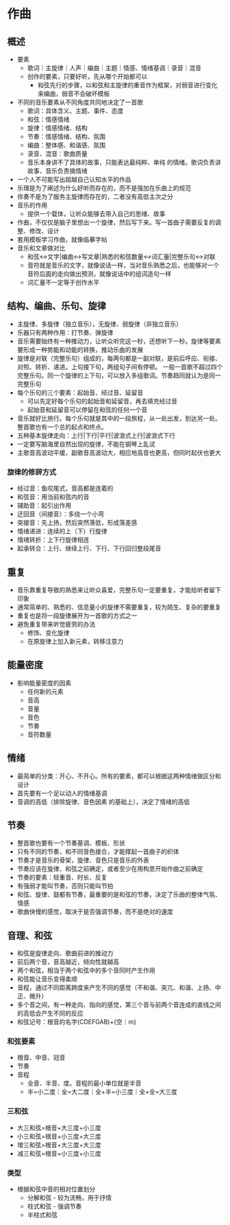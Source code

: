 # 作曲

## 概述
- 要素
  - 歌词｜主旋律｜人声｜编曲｜主题｜情感、情绪基调｜录音｜混音
  - 创作的要素，只要好听，先从哪个开始都可以
    - 和弦先行的步骤，以和弦和主旋律的重音作为框架，对弱音进行变化来编曲，弱音不会破坏模板
- 不同的音乐要素从不同角度共同地决定了一首歌
  - 歌词：具体含义、主题、事件、态度
  - 和弦：情感情绪
  - 旋律：情感情绪、结构
  - 节奏：情感情绪、结构、氛围
  - 编曲：整体感、和谐感、氛围
  - 录音、混音：歌曲质量
  - 音乐本身讲不了具体的故事，只能表达最纯粹、单纯 的情绪。歌词负责讲故事、音乐负责搞情绪
- 一个人不可能写出超越自己认知水平的作品
- 乐理是为了阐述为什么好听而存在的，而不是强加在乐曲上的规范
- 伴奏不是为了服务主旋律而存在的，二者没有高低主次之分
- 音乐的作用 
  - 提供一个载体，让听众能够去带入自己的思绪、故事
- 作曲，不仅仅是脑子里想出一个旋律，然后写下来。写一首曲子需要反复的调整、修改、设计
- 套用模板学习作曲，就像临摹字帖
- 音乐和文章做对比
  - 和弦<->文字|编曲<->写文章|熟悉的和弦数量<->词汇量|完整乐句<->对联
  - 音符就是音乐的文字，就像说话一样，当对音乐熟悉之后，也能够对一个音符后面的走向做出预测，就像说话中的组词造句一样
  - 词汇量不一定等于创作水平


## 结构、编曲、乐句、旋律
- 主旋律、多旋律（独立音乐），无旋律、弱旋律（非独立音乐）
- 乐器只有两种作用：打节奏、弹旋律
- 音乐需要始终有一种推动力，让听众听完这一秒，还想听下一秒。旋律等要素要形成一种势能和动能的转换，推动乐曲的发展
- 旋律是对联（完整乐句）组成的，每两句都是一副对联，是前后呼应、衔接、对照、转折、递进。上句接下句，两组句子间有停顿。 一般一首歌不超过四个完整乐句。同一个旋律的上下句，可以放入多组歌词。节奏趋同就认为是同一完整乐句
- 每个乐句的三个要素：起始音、经过音、延留音
  - 可以先定好每个乐句的起始音和延留音，再去填充经过音
  - 起始音和延留音可以停留在和弦的任何一个音
- 音乐就好比旅行。每个乐句就是其中的一段旅程，从一处出发，到达另一处。整首歌也有一个总的起点和终点。
- 五种基本旋律走向：上行|下行|平行|波浪式上行|波浪式下行
- 一定要写脑海里自然出现的旋律，不能在钢琴上乱试
- 主歌音高波动平缓，副歌音高波动大，相应地高音也更高，但同时起伏也更大
### 旋律的修辞方式
- 经过音：鱼咬尾式，音高都是连着的
- 和弦音：用当前和弦内的音
- 辅助音：起引出作用
- 迂回音（间接音）：多绕一个小弯
- 突接音：先上扬，然后突然落低，形成落差感
- 情绪递进：连续的上（下）行旋律
- 情绪转折：上下行旋律相连
- 起承转合：上行、继续上行、下行、下行回归整段尾音
## 重复
- 音乐靠重复导致的熟悉来让听众喜爱，完整乐句一定要重复，才能给听者留下印象
- 通常简单的、熟悉的、信息量小的旋律不需要重复，较为陌生、复杂的要重复
- 重复也是将一段旋律展开为一首歌的方式之一
- 避免重复带来听觉疲劳的办法
  - 修饰、变化旋律
  - 在原旋律上加入新元素，转移注意力
## 能量密度
- 影响能量密度的因素
  - 任何新的元素
  - 音高
  - 音量
  - 音色
  - 节奏
  - 音符数量


## 情绪
- 最简单的分类：开心、不开心。所有的要素，都可以根据这两种情绪做区分和设计
- 首先要有一个足以动人的情绪基调
- 音调的高低（排除旋律、音色因素 的基础上），决定了情绪的高低

## 节奏
- 整首歌也要有一个节奏基调、模板、形状
- 只有不同的节奏，和不同音色接合，才能撑起一首曲子的织体
- 节奏才是音乐的骨架，旋律、音色只是音乐的外表
- 节奏应该在旋律、和弦之前确定，或者至少在用构思开始作曲之前确定
- 节奏的要素：轻重音、时长、反复
- 有强弱才能叫节奏，否则只能叫节拍
- 和弦、旋律、鼓都有节奏，最重要的是和弦的节奏，决定了乐曲的整体气氛、情感
- 歌曲快慢的感觉，取决于是否强调节奏，而不是绝对的速度

## 音理、和弦
- 和弦是旋律走向、歌曲前进的推动力
- 前后两个音，音高越近，倾向性就越高
- 两个和弦，相当于两个和弦中的多个音同时产生作用
- 和弦能让音乐变得柔顺
- 音程，通过不同距离跨度来产生不同的感觉（不和谐、突兀、和谐、上扬、中正、微升）
- 多个音之间，有一种走向、指向的感觉，第三个音与前两个音连成的直线之间的高低会产生不同的反应
- 和弦记号：根音的名字(CDEFGAB)+{空｜m}
### 和弦要素
- 根音、中音、冠音
- 节奏
- 音程
  - 全音、半音、度。音程的最小单位就是半音
  - 半=小二度｜全=大二度｜全+半=小三度｜全+全=大三度 
### 三和弦
- 大三和弦=根音+大三度+小三度
- 小三和弦=根音+小三度+大三度
- 增三和弦=根音+大三度+大三度
- 减三和弦=根音+小三度+小三度
### 类型
- 根据和弦中音的相对位置划分
  - 分解和弦 - 较为流畅，用于抒情
  - 柱式和弦 - 强调节奏
  - 半柱式和弦